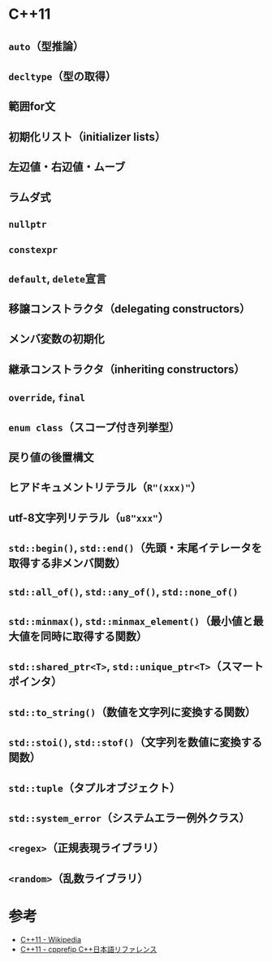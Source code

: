 # C++11

## `auto`（型推論）

## `decltype`（型の取得）

## 範囲for文

## 初期化リスト（initializer lists）

## 左辺値・右辺値・ムーブ

## ラムダ式

## `nullptr`

## `constexpr`

## `default`, `delete`宣言

## 移譲コンストラクタ（delegating constructors）

## メンバ変数の初期化

## 継承コンストラクタ（inheriting constructors）

## `override`, `final`

## `enum class`（スコープ付き列挙型）

## 戻り値の後置構文

## ヒアドキュメントリテラル（`R"(xxx)"`）

## utf-8文字列リテラル（`u8"xxx"`）

## `std::begin()`, `std::end()`（先頭・末尾イテレータを取得する非メンバ関数）

## `std::all_of()`, `std::any_of()`, `std::none_of()`

## `std::minmax()`, `std::minmax_element()`（最小値と最大値を同時に取得する関数）

## `std::shared_ptr<T>`, `std::unique_ptr<T>`（スマートポインタ）

## `std::to_string()`（数値を文字列に変換する関数）

## `std::stoi()`, `std::stof()`（文字列を数値に変換する関数）

## `std::tuple`（タプルオブジェクト）

## `std::system_error`（システムエラー例外クラス）

## `<regex>`（正規表現ライブラリ）

## `<random>`（乱数ライブラリ）

# 参考

- [C++11 - Wikipedia](https://ja.wikipedia.org/wiki/C%2B%2B11)
- [C++11 - cpprefjp C++日本語リファレンス](https://cpprefjp.github.io/lang/cpp11.html)
